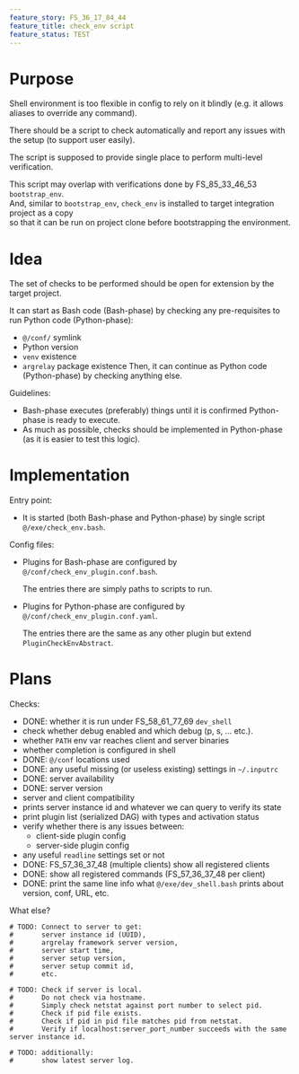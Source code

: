 ```yaml
---
feature_story: FS_36_17_84_44
feature_title: check_env script
feature_status: TEST
---
```


# Purpose

Shell environment is too flexible in config to rely on it blindly
(e.g. it allows aliases to override any command).

There should be a script to check automatically and report any issues with the setup (to support user easily).

The script is supposed to provide single place to perform multi-level verification.

This script may overlap with verifications done by FS_85_33_46_53 `bootstrap_env`. <br/>
And, similar to `bootstrap_env`, `check_env` is installed to target integration project as a copy<br/>
so that it can be run on project clone before bootstrapping the environment.

# Idea

The set of checks to be performed should be open for extension by the target project.

It can start as Bash code (Bash-phase) by checking any pre-requisites to run Python code (Python-phase):
*   `@/conf/` symlink
*   Python version
*   `venv` existence
*   `argrelay` package existence
Then, it can continue as Python code (Python-phase) by checking anything else.

Guidelines:
*   Bash-phase executes (preferably) things until it is confirmed Python-phase is ready to execute.
*   As much as possible, checks should be implemented in Python-phase (as it is easier to test this logic).

# Implementation

Entry point:
*   It is started (both Bash-phase and Python-phase) by single script `@/exe/check_env.bash`.

Config files:

*   Plugins for Bash-phase are configured by `@/conf/check_env_plugin.conf.bash`.

    The entries there are simply paths to scripts to run.

*   Plugins for Python-phase are configured by `@/conf/check_env_plugin.conf.yaml`.

    The entries there are the same as any other plugin but extend `PluginCheckEnvAbstract`.

# Plans

Checks:
*   DONE: whether it is run under FS_58_61_77_69 `dev_shell`
*   check whether debug enabled and which debug (p, s, ... etc.).
*   whether `PATH` env var reaches client and server binaries
*   whether completion is configured in shell
*   DONE: `@/conf` locations used
*   DONE: any useful missing (or useless existing) settings in `~/.inputrc`
*   DONE: server availability
*   DONE: server version
*   server and client compatibility
*   prints server instance id and whatever we can query to verify its state
*   print plugin list (serialized DAG) with types and activation status
*   verify whether there is any issues between:
    *   client-side plugin config
    *   server-side plugin config
*   any useful `readline` settings set or not
*   DONE: FS_57_36_37_48 (multiple clients) show all registered clients
*   DONE: show all registered commands (FS_57_36_37_48 per client)
*   DONE: print the same line info what `@/exe/dev_shell.bash` prints about version, conf, URL, etc.

What else?

```
# TODO: Connect to server to get:
#       server instance id (UUID),
#       argrelay framework server version,
#       server start time,
#       server setup version,
#       server setup commit id,
#       etc.

# TODO: Check if server is local.
#       Do not check via hostname.
#       Simply check netstat against port number to select pid.
#       Check if pid file exists.
#       Check if pid in pid file matches pid from netstat.
#       Verify if localhost:server_port_number succeeds with the same server instance id.

# TODO: additionally:
#       show latest server log.
```
